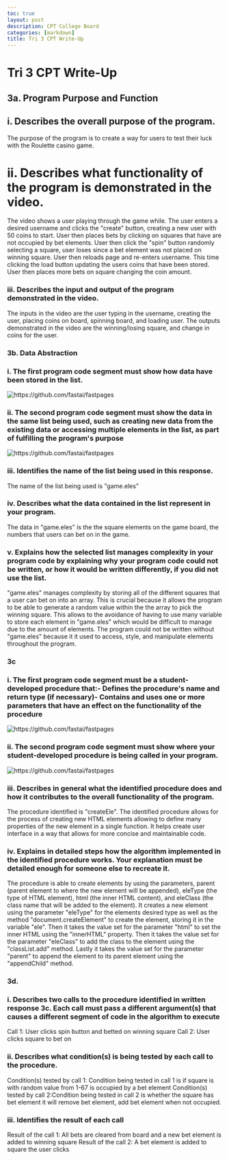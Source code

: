 ```yaml
---
toc: true
layout: post
description: CPT College Board
categories: [markdown]
title: Tri 3 CPT Write-Up
---
```


# Tri 3 CPT Write-Up

## 3a. Program Purpose and Function

## i. Describes the overall purpose of the program.
The purpose of the program is to create a way for users to test their luck with the Roulette casino game.

# ii. Describes what functionality of the program is demonstrated in the video.
The video shows a user playing through the game while. The user enters a desired username and clicks the "create" button, creating a new user with 50 coins to start. User then places bets by clicking on squares that have are not occupied by bet elements. User then click the "spin" button randomly selecting a square, user loses since a bet element was not placed on winning square. User then reloads page and re-enters username. This time clicking the load button updating the users coins that have been stored. User then places more bets on square changing the coin amount.

### iii. Describes the input and output of the program demonstrated in the video.
The inputs in the video are the user typing in the username, creating the user, placing coins on board, spinning board, and loading user. The outputs demonstrated in the video are the winning/losing square, and change in coins for the user.

### 3b. Data Abstraction

### i. The first program code segment must show how data have been stored in the list.
![]({{site.baseurl}}/images/3binew.png "https://github.com/fastai/fastpages")

### ii. The second program code segment must show the data in the same list being used, such as creating new data from the existing data or accessing multiple elements in the list, as part of fulfilling the program's purpose
![]({{site.baseurl}}/images/3biinew.png "https://github.com/fastai/fastpages")

### iii. Identifies the name of the list being used in this response.
The name of the list being used is "game.eles"

### iv. Describes what the data contained in the list represent in your program.
The data in "game.eles" is the the square elements on the game board, the numbers that users can bet on in the game.

### v. Explains how the selected list manages complexity in your program code by explaining why your program code could not be written, or how it would be written differently, if you did not use the list.
"game.eles" manages complexity by storing all of the different squares that a user can bet on into an array. This is crucial because it allows the program to be able to generate a random value within the the array to pick the winning square. This allows to the avoidance of having to use many variable to store each element in "game.eles" which would be difficult to manage due to the amount of elements. The program could not be written without "game.eles" because it it used to access, style, and manipulate elements throughout the program.

### 3c

### i. The first program code segment must be a student-developed procedure that:- Defines the procedure's name and return type (if necessary)- Contains and uses one or more parameters that have an effect on the functionality of the procedure
![]({{site.baseurl}}/images/3ci.png "https://github.com/fastai/fastpages")

### ii. The second program code segment must show where your student-developed procedure is being called in your program.
![]({{site.baseurl}}/images/3ciinew.png "https://github.com/fastai/fastpages")

### iii. Describes in general what the identified procedure does and how it contributes to the overall functionality of the program.
The procedure identified is "createEle". The identified procedure allows for the process of creating new HTML elements allowing to define many properties of the new element in a single function. It helps create user interface in a way that allows for more concise and maintainable code.

### iv. Explains in detailed steps how the algorithm implemented in the identified procedure works. Your explanation must be detailed enough for someone else to recreate it.
The procedure is able to create elements by using the parameters, parent (parent element to where the new element will be appended), eleType (the type of HTML element), html (the inner HTML content), and eleClass (the class name that will be added to the element). It creates a new element using the parameter "eleType" for the elements desired type as well as the method "document.createElement" to create the element, storing it in the variable "ele". Then it takes the value set for the parameter "html" to set the inner HTML using the "innerHTML" property. Then it takes the value set for the parameter "eleClass" to add the class to the element using the "classList.add" method. Lastly it takes the value set for the parameter "parent" to append the element to its parent element using the "appendChild" method.

### 3d.

### i. Describes two calls to the procedure identified in written response 3c. Each call must pass a different argument(s) that causes a different segment of code in the algorithm to execute
Call 1: User clicks spin button and betted on winning square
Call 2: User clicks square to bet on

### ii. Describes what condition(s) is being tested by each call to the procedure.
Condition(s) tested by call 1: Condition being tested in call 1 is if square is with random value from 1-67 is occupied by a bet element
Condition(s) tested by call 2:Condition being tested in call 2 is whether the square has bet element it will remove bet element, add bet element when not occupied.

### iii. Identifies the result of each call
Result of the call 1: All bets are cleared from board and a new bet element is added to winning square
Result of the call 2: A bet element is added to square the user clicks